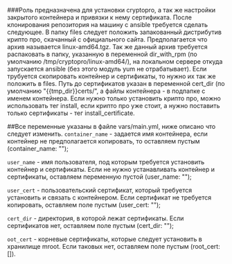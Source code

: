 ###Роль предназначена для установки cryptopro, а так же настройки закрытого контейнера и привязки к нему сертификата.
После клонирования репозитория на машину с ansible требуется сделать следующее.
В папку files следует положить запакованный дистрибутив крипто про, скачанный с официального сайта. Предполагается что архив называется linux-amd64.tgz. 
Так же данный архив требуется распаковать в папку, указанную в переменной dir_with_rpm (по умолчанию /tmp/cryptopro/linux-amd64/), на локальном сервере откуда запускается ansible (без этого модуль yum не отрабатывает).
Если трубуется скопировать контейнер и сертификаты, то нужно их так же положить в files.
Путь до сертификатов указан в переменной cert_dir (по умолчанию "{{tmp_dir}}certs/", а файлы контейнера - в подпапке с именем контейнера.
Если нужно только установить крипто про, можно использовать тег install, если крипто про уже стоит, а нужно поставить только сертификаты - тег install_certificate.

##Все переменные указаны в файле vars/main.yml, ниже описано что следует изменить.
```container_name``` -  задается имя контейнера, если контейнер не предполагается копировать, то оставляем пустым (container_name: "");

```user_name``` - имя пользователя, под которым требуется установить контейнер и сертификаты. Если не нужно устанавливать контейнер и сертификаты, оставляем переменную пустой (user_name: "");

```user_cert``` - пользовательский сертификат, который требуется установить и связать с контейнером. Если сертификат не требуется копировать, оставляем поле пустым (user_cert: "");

```cert_dir``` - директория, в которой лежат сертификаты. Если сертификатов нет, оставляем поле пустым (cert_dir: "");

```oot_cert``` - корневые сертификаты, которые следует установить в хранилище mroot. Если таковых нет, оставляем поле пустым (root_cert: []).
